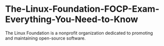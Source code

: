 # The-Linux-Foundation-FOCP-Exam-Everything-You-Need-to-Know
The Linux Foundation is a nonprofit organization dedicated to promoting and maintaining open-source software.

